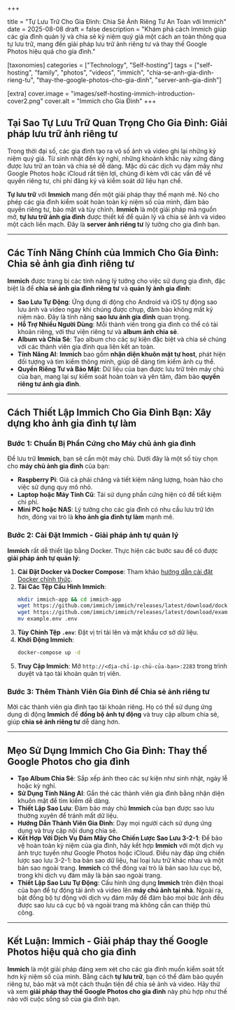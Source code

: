 +++

title = "Tự Lưu Trữ Cho Gia Đình: Chia Sẻ Ảnh Riêng Tư An Toàn với Immich"
date = 2025-08-08
draft = false
description = "Khám phá cách Immich giúp các gia đình quản lý và chia sẻ kỷ niệm quý giá một cách an toàn thông qua tự lưu trữ, mang đến giải pháp lưu trữ ảnh riêng tư và thay thế Google Photos hiệu quả cho gia đình."

[taxonomies]
categories = ["Technology", "Self-hosting"]
tags = ["self-hosting", "family", "photos", "videos", "immich", "chia-se-anh-gia-dinh-rieng-tu", "thay-the-google-photos-cho-gia-dinh", "server-anh-gia-dinh"]

[extra]
cover.image = "images/self-hosting-immich-introduction-cover2.png"
cover.alt = "Immich cho Gia Đình"
+++

## Tại Sao Tự Lưu Trữ Quan Trọng Cho Gia Đình: Giải pháp lưu trữ ảnh riêng tư

Trong thời đại số, các gia đình tạo ra vô số ảnh và video ghi lại những kỷ niệm quý giá. Từ sinh nhật đến kỳ nghỉ, những khoảnh khắc này xứng đáng được lưu trữ an toàn và chia sẻ dễ dàng. Mặc dù các dịch vụ đám mây như Google Photos hoặc iCloud rất tiện lợi, chúng đi kèm với các vấn đề về quyền riêng tư, chi phí đăng ký và kiểm soát dữ liệu hạn chế.

**Tự lưu trữ** với **Immich** mang đến một giải pháp thay thế mạnh mẽ. Nó cho phép các gia đình kiểm soát hoàn toàn kỷ niệm số của mình, đảm bảo quyền riêng tư, bảo mật và tùy chỉnh. **Immich** là một giải pháp mã nguồn mở, **tự lưu trữ ảnh gia đình** được thiết kế để quản lý và chia sẻ ảnh và video một cách liền mạch. Đây là **server ảnh riêng tư** lý tưởng cho gia đình bạn.

---

## Các Tính Năng Chính của Immich Cho Gia Đình: Chia sẻ ảnh gia đình riêng tư

**Immich** được trang bị các tính năng lý tưởng cho việc sử dụng gia đình, đặc biệt là để **chia sẻ ảnh gia đình riêng tư** và **quản lý ảnh gia đình**:

- **Sao Lưu Tự Động**: Ứng dụng di động cho Android và iOS tự động sao lưu ảnh và video ngay khi chúng được chụp, đảm bảo không mất kỷ niệm nào. Đây là tính năng **sao lưu ảnh gia đình** quan trọng.
- **Hỗ Trợ Nhiều Người Dùng**: Mỗi thành viên trong gia đình có thể có tài khoản riêng, với thư viện riêng tư và **album ảnh chia sẻ**.
- **Album và Chia Sẻ**: Tạo album cho các sự kiện đặc biệt và chia sẻ chúng với các thành viên gia đình qua liên kết an toàn.
- **Tính Năng AI**: **Immich** bao gồm **nhận diện khuôn mặt tự host**, phát hiện đối tượng và tìm kiếm thông minh, giúp dễ dàng tìm kiếm ảnh cụ thể.
- **Quyền Riêng Tư và Bảo Mật**: Dữ liệu của bạn được lưu trữ trên máy chủ của bạn, mang lại sự kiểm soát hoàn toàn và yên tâm, đảm bảo **quyền riêng tư ảnh gia đình**.

---

## Cách Thiết Lập Immich Cho Gia Đình Bạn: Xây dựng kho ảnh gia đình tự làm

### Bước 1: Chuẩn Bị Phần Cứng cho Máy chủ ảnh gia đình

Để lưu trữ **Immich**, bạn sẽ cần một máy chủ. Dưới đây là một số tùy chọn cho **máy chủ ảnh gia đình** của bạn:

- **Raspberry Pi**: Giá cả phải chăng và tiết kiệm năng lượng, hoàn hảo cho việc sử dụng quy mô nhỏ.
- **Laptop hoặc Máy Tính Cũ**: Tái sử dụng phần cứng hiện có để tiết kiệm chi phí.
- **Mini PC hoặc NAS**: Lý tưởng cho các gia đình có nhu cầu lưu trữ lớn hơn, đóng vai trò là **kho ảnh gia đình tự làm** mạnh mẽ.

### Bước 2: Cài Đặt Immich - Giải pháp ảnh tự quản lý

**Immich** rất dễ thiết lập bằng Docker. Thực hiện các bước sau để có được **giải pháp ảnh tự quản lý**:

1. **Cài Đặt Docker và Docker Compose**: Tham khảo [hướng dẫn cài đặt Docker chính thức](https://docs.docker.com/engine/install/).
2. **Tải Các Tệp Cấu Hình Immich**:
   ```bash
   mkdir immich-app && cd immich-app
   wget https://github.com/immich/immich/releases/latest/download/docker-compose.yml
   wget https://github.com/immich/immich/releases/latest/download/example.env
   mv example.env .env
   ```
3. **Tùy Chỉnh Tệp `.env`**: Đặt vị trí tải lên và mật khẩu cơ sở dữ liệu.
4. **Khởi Động Immich**:
   ```bash
   docker-compose up -d
   ```
5. **Truy Cập Immich**: Mở `http://<địa-chỉ-ip-chủ-của-bạn>:2283` trong trình duyệt và tạo tài khoản quản trị viên.

### Bước 3: Thêm Thành Viên Gia Đình để Chia sẻ ảnh riêng tư

Mời các thành viên gia đình tạo tài khoản riêng. Họ có thể sử dụng ứng dụng di động **Immich** để **đồng bộ ảnh tự động** và truy cập album chia sẻ, giúp **chia sẻ ảnh riêng tư** dễ dàng hơn.

---

## Mẹo Sử Dụng Immich Cho Gia Đình: Thay thế Google Photos cho gia đình

- **Tạo Album Chia Sẻ**: Sắp xếp ảnh theo các sự kiện như sinh nhật, ngày lễ hoặc kỳ nghỉ.
- **Sử Dụng Tính Năng AI**: Gắn thẻ các thành viên gia đình bằng nhận diện khuôn mặt để tìm kiếm dễ dàng.
- **Thiết Lập Sao Lưu**: Đảm bảo máy chủ **Immich** của bạn được sao lưu thường xuyên để tránh mất dữ liệu.
- **Hướng Dẫn Thành Viên Gia Đình**: Dạy mọi người cách sử dụng ứng dụng và truy cập nội dung chia sẻ.
- **Kết Hợp Với Dịch Vụ Đám Mây Cho Chiến Lược Sao Lưu 3-2-1**: Để bảo vệ hoàn toàn kỷ niệm của gia đình, hãy kết hợp **Immich** với một dịch vụ ảnh trực tuyến như Google Photos hoặc iCloud. Điều này đáp ứng chiến lược sao lưu 3-2-1: ba bản sao dữ liệu, hai loại lưu trữ khác nhau và một bản sao ngoài trang. **Immich** có thể đóng vai trò là bản sao lưu cục bộ, trong khi dịch vụ đám mây là bản sao ngoài trang.
- **Thiết Lập Sao Lưu Tự Động**: Cấu hình ứng dụng **Immich** trên điện thoại của bạn để tự động tải ảnh và video lên **máy chủ ảnh tại nhà**. Ngoài ra, bật đồng bộ tự động với dịch vụ đám mây để đảm bảo mọi bức ảnh đều được sao lưu cả cục bộ và ngoài trang mà không cần can thiệp thủ công.

---

## Kết Luận: Immich - Giải pháp thay thế Google Photos hiệu quả cho gia đình

**Immich** là một giải pháp đáng xem xét cho các gia đình muốn kiểm soát tốt hơn kỷ niệm số của mình. Bằng cách **tự lưu trữ**, bạn có thể đảm bảo quyền riêng tư, bảo mật và một cách thuận tiện để chia sẻ ảnh và video. Hãy thử và xem **giải pháp thay thế Google Photos cho gia đình** này phù hợp như thế nào với cuộc sống số của gia đình bạn.
